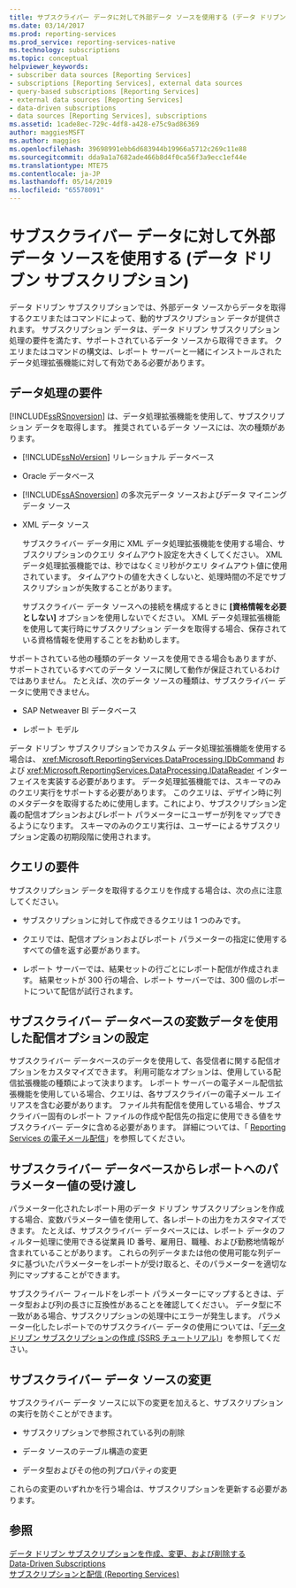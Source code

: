 ```yaml
---
title: サブスクライバー データに対して外部データ ソースを使用する (データ ドリブン サブスクリプション) | Microsoft Docs
ms.date: 03/14/2017
ms.prod: reporting-services
ms.prod_service: reporting-services-native
ms.technology: subscriptions
ms.topic: conceptual
helpviewer_keywords:
- subscriber data sources [Reporting Services]
- subscriptions [Reporting Services], external data sources
- query-based subscriptions [Reporting Services]
- external data sources [Reporting Services]
- data-driven subscriptions
- data sources [Reporting Services], subscriptions
ms.assetid: 1cade8ec-729c-4df8-a428-e75c9ad86369
author: maggiesMSFT
ms.author: maggies
ms.openlocfilehash: 39698991ebb6d683944b19966a5712c269c11e88
ms.sourcegitcommit: dda9a1a7682ade466b8d4f0ca56f3a9ecc1ef44e
ms.translationtype: MTE75
ms.contentlocale: ja-JP
ms.lasthandoff: 05/14/2019
ms.locfileid: "65578091"
---
```

# <a name="use-an-external-data-source-for-subscriber-data-data-driven-subscription"></a>サブスクライバー データに対して外部データ ソースを使用する (データ ドリブン サブスクリプション)
  データ ドリブン サブスクリプションでは、外部データ ソースからデータを取得するクエリまたはコマンドによって、動的サブスクリプション データが提供されます。 サブスクリプション データは、データ ドリブン サブスクリプション処理の要件を満たす、サポートされているデータ ソースから取得できます。 クエリまたはコマンドの構文は、レポート サーバーと一緒にインストールされたデータ処理拡張機能に対して有効である必要があります。  
  
## <a name="data-processing-requirements"></a>データ処理の要件  
 [!INCLUDE[ssRSnoversion](../../includes/ssrsnoversion-md.md)] は、データ処理拡張機能を使用して、サブスクリプション データを取得します。 推奨されているデータ ソースには、次の種類があります。  
  
-   [!INCLUDE[ssNoVersion](../../includes/ssnoversion-md.md)] リレーショナル データベース  
  
-   Oracle データベース  
  
-   [!INCLUDE[ssASnoversion](../../includes/ssasnoversion-md.md)] の多次元データ ソースおよびデータ マイニング データ ソース  
  
-   XML データ ソース  
  
     サブスクライバー データ用に XML データ処理拡張機能を使用する場合、サブスクリプションのクエリ タイムアウト設定を大きくしてください。 XML データ処理拡張機能では、秒ではなくミリ秒がクエリ タイムアウト値に使用されています。 タイムアウトの値を大きくしないと、処理時間の不足でサブスクリプションが失敗することがあります。  
  
     サブスクライバー データ ソースへの接続を構成するときに **[資格情報を必要としない]** オプションを使用しないでください。 XML データ処理拡張機能を使用して実行時にサブスクリプション データを取得する場合、保存されている資格情報を使用することをお勧めします。  
  
 サポートされている他の種類のデータ ソースを使用できる場合もありますが、サポートされているすべてのデータ ソースに関して動作が保証されているわけではありません。 たとえば、次のデータ ソースの種類は、サブスクライバー データに使用できません。  
  
-   SAP Netweaver BI データベース  
  
-   レポート モデル  
  
 データ ドリブン サブスクリプションでカスタム データ処理拡張機能を使用する場合は、 <xref:Microsoft.ReportingServices.DataProcessing.IDbCommand> および <xref:Microsoft.ReportingServices.DataProcessing.IDataReader> インターフェイスを実装する必要があります。 データ処理拡張機能では、スキーマのみのクエリ実行をサポートする必要があります。 このクエリは、デザイン時に列のメタデータを取得するために使用します。これにより、サブスクリプション定義の配信オプションおよびレポート パラメーターにユーザーが列をマップできるようになります。 スキーマのみのクエリ実行は、ユーザーによるサブスクリプション定義の初期段階に使用されます。  
  
## <a name="query-requirements"></a>クエリの要件  
 サブスクリプション データを取得するクエリを作成する場合は、次の点に注意してください。  
  
-   サブスクリプションに対して作成できるクエリは 1 つのみです。  
  
-   クエリでは、配信オプションおよびレポート パラメーターの指定に使用するすべての値を返す必要があります。  
  
-   レポート サーバーでは、結果セットの行ごとにレポート配信が作成されます。 結果セットが 300 行の場合、レポート サーバーでは、300 個のレポートについて配信が試行されます。  
  
## <a name="setting-delivery-options-using-variable-data-from-a-subscriber-database"></a>サブスクライバー データベースの変数データを使用した配信オプションの設定  
 サブスクライバー データベースのデータを使用して、各受信者に関する配信オプションをカスタマイズできます。 利用可能なオプションは、使用している配信拡張機能の種類によって決まります。 レポート サーバーの電子メール配信拡張機能を使用している場合、クエリは、各サブスクライバーの電子メール エイリアスを含む必要があります。 ファイル共有配信を使用している場合、サブスクライバー固有のレポート ファイルの作成や配信先の指定に使用できる値をサブスクライバー データに含める必要があります。 詳細については、「 [Reporting Services の電子メール配信](../../reporting-services/subscriptions/e-mail-delivery-in-reporting-services.md)」を参照してください。  
  
## <a name="passing-parameter-values-from-the-subscriber-database-to-the-report"></a>サブスクライバー データベースからレポートへのパラメーター値の受け渡し  
 パラメーター化されたレポート用のデータ ドリブン サブスクリプションを作成する場合、変数パラメーター値を使用して、各レポートの出力をカスタマイズできます。 たとえば、サブスクライバー データベースには、レポート データのフィルター処理に使用できる従業員 ID 番号、雇用日、職種、および勤務地情報が含まれていることがあります。 これらの列データまたは他の使用可能な列データに基づいたパラメーターをレポートが受け取ると、そのパラメーターを適切な列にマップすることができます。  
  
 サブスクライバー フィールドをレポート パラメーターにマップするときは、データ型および列の長さに互換性があることを確認してください。 データ型に不一致がある場合、サブスクリプションの処理中にエラーが発生します。 パラメーター化したレポートでのサブスクライバー データの使用については、「[データドリブン サブスクリプションの作成 &#40;SSRS チュートリアル&#41;](../../reporting-services/create-a-data-driven-subscription-ssrs-tutorial.md)」を参照してください。  
  
## <a name="modifying-the-subscriber-data-source"></a>サブスクライバー データ ソースの変更  
 サブスクライバー データ ソースに以下の変更を加えると、サブスクリプションの実行を防ぐことができます。  
  
-   サブスクリプションで参照されている列の削除  
  
-   データ ソースのテーブル構造の変更  
  
-   データ型およびその他の列プロパティの変更  
  
 これらの変更のいずれかを行う場合は、サブスクリプションを更新する必要があります。  
  
## <a name="see-also"></a>参照  
 [データ ドリブン サブスクリプションを作成、変更、および削除する](../../reporting-services/subscriptions/create-modify-and-delete-data-driven-subscriptions.md)   
 [Data-Driven Subscriptions](../../reporting-services/subscriptions/data-driven-subscriptions.md)   
 [サブスクリプションと配信 &#40;Reporting Services&#41;](../../reporting-services/subscriptions/subscriptions-and-delivery-reporting-services.md)  
  
  
